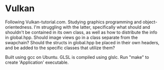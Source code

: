 # Vulkan

Following Vulkan-tutorial.com. Studying graphics programming and object-orientedness. I'm struggling with the latter, specifically what should and shouldn't be contained in its own class, as well as how to distribute the info in global.hpp. Should image views go in a class separate from the swapchain? Should the structs in global.hpp be placed in their own headers, and be added to the specific classes that utilize them?

Built using gcc on Ubuntu. GLSL is compiled using glslc. Run "make" to create 'Application' executable.
